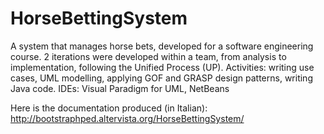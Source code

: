 HorseBettingSystem
==================

A system that manages horse bets, developed for a software engineering course.
2 iterations were developed within a team, from analysis to implementation, following the Unified Process (UP).
Activities: writing use cases, UML modelling, applying GOF and GRASP design patterns, writing Java code.
IDEs: Visual Paradigm for UML, NetBeans

Here is the documentation produced (in Italian):
http://bootstraphped.altervista.org/HorseBettingSystem/

